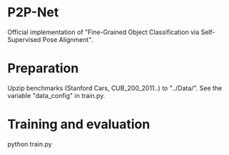 # P2P-Net
Official implementation of "Fine-Grained Object Classification via Self-Supervised Pose Alignment".


# Preparation
Upzip benchmarks (Stanford Cars, CUB_200_2011..) to "../Data/". See the variable "data_config" in train.py.

# Training and evaluation
python train.py
